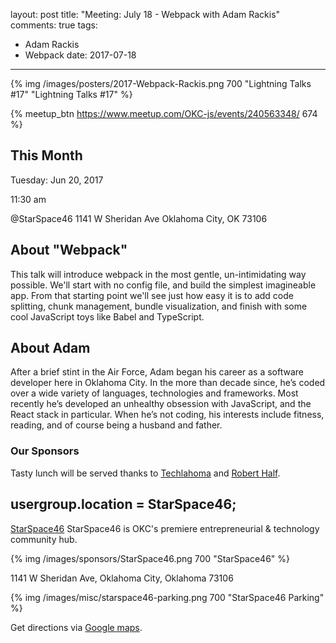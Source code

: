 layout: post
title: "Meeting: July 18 - Webpack with Adam Rackis"
comments: true
tags:
  - Adam Rackis
  - Webpack
date: 2017-07-18
---

{% img /images/posters/2017-Webpack-Rackis.png 700 "Lightning Talks #17" "Lightning Talks #17" %}

{% meetup_btn https://www.meetup.com/OKC-js/events/240563348/ 674 %}

## This Month
Tuesday: Jun 20, 2017

11:30 am

@StarSpace46
1141 W Sheridan Ave
Oklahoma City, OK
73106


## About "Webpack"
This talk will introduce webpack in the most gentle, un-intimidating way possible.  We'll start with no config file, and build the simplest imagineable app.  From that starting point we'll see just how easy it is to add code splitting, chunk management, bundle visualization, and finish with some cool JavaScript toys like Babel and TypeScript.


<!-- more -->
## About Adam
After a brief stint in the Air Force, Adam began his career as a software developer here in Oklahoma City.  In the more than decade since, he’s coded over a wide variety of languages, technologies and frameworks.  Most recently he’s developed an unhealthy obsession with JavaScript, and the React stack in particular.  When he’s not coding, his interests include fitness, reading, and of course being a husband and father.

### Our Sponsors
Tasty lunch will be served thanks to [Techlahoma](http://techlahoma.org/) and [Robert Half](https://www.roberthalf.com/oklahoma-city/technology-it).

## usergroup.location = StarSpace46;
[StarSpace46](http://www.starspace46.com) StarSpace46 is OKC's premiere entrepreneurial & technology community hub.

{% img /images/sponsors/StarSpace46.png 700 "StarSpace46" %}

1141 W Sheridan Ave, Oklahoma City, Oklahoma 73106

{% img /images/misc/starspace46-parking.png 700 "StarSpace46 Parking" %}

Get directions via [Google maps](https://www.google.com/maps/place/1141+W+Sheridan+Ave,+Oklahoma+City,+OK+73106/@35.46679,-97.5343547,17z/data=!3m1!4b1!4m5!3m4!1s0x87b210d6c554c175:0x427474147d8d3d19!8m2!3d35.46679!4d-97.532166).
